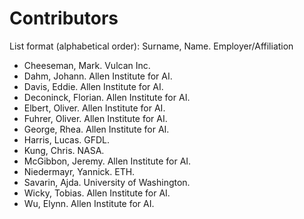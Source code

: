 # Contributors

List format (alphabetical order):  Surname, Name. Employer/Affiliation

* Cheeseman, Mark. Vulcan Inc.
* Dahm, Johann. Allen Institute for AI.
* Davis, Eddie. Allen Institute for AI.
* Deconinck, Florian. Allen Institute for AI.
* Elbert, Oliver. Allen Institute for AI.
* Fuhrer, Oliver. Allen Institute for AI.
* George, Rhea. Allen Institute for AI.
* Harris, Lucas. GFDL.
* Kung, Chris. NASA.
* McGibbon, Jeremy. Allen Institute for AI.
* Niedermayr, Yannick. ETH.
* Savarin, Ajda. University of Washington.
* Wicky, Tobias. Allen Institute for AI.
* Wu, Elynn. Allen Institute for AI.
